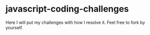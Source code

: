 # javascript-coding-challenges
Here I will put my challenges with how I resolve it. Feel free to fork by yourself.
